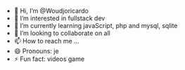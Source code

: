 - 👋 Hi, I’m @Woudjoricardo
- 👀 I’m interested in fullstack dev
- 🌱 I’m currently learning javaScript, php and mysql, sqlite
- 💞️ I’m looking to collaborate on all
- 📫 How to reach me ...
- 😄 Pronouns: je
- ⚡ Fun fact: videos game

<!---
Woudjoricardo/Woudjoricardo is a ✨ special ✨ repository because its `README.md` (this file) appears on your GitHub profile.
You can click the Preview link to take a look at your changes.
--->
